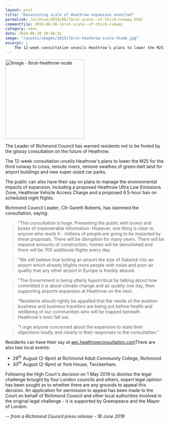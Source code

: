 ```yaml
---
layout: post
title: "Devastating scale of Heathrow expansion unveiled"
permalink: /archive/2019/06/lbrut-scale--of-third-runway.html
commentfile: 2019-06-20-lbrut-scale--of-third-runway
category: news
date: 2019-06-20 20:48:31
image: "/assets/images/2019/lbrut-heathrow-scale-thumb.jpg"
excerpt: |
    The 12-week consultation unveils Heathrow's plans to lower the M25 for the third runway to cross, reroute rivers, remove swathes of green-belt land for airport buildings and new super-sized car parks.
---
```

<a href="/assets/images/2019/lbrut-heathrow-scale.jpg" title="Click for a larger image"><img src="/assets/images/2019/lbrut-heathrow-scale-thumb.jpg" width="250" alt="Image - lbrut-heathrow-scale"  class="photo right"/></a>

The Leader of Richmond Council has warned residents not to be fooled by the glossy consultation on the future of Heathrow.

The 12-week consultation unveils Heathrow's plans to lower the M25 for the third runway to cross, reroute rivers, remove swathes of green-belt land for airport buildings and new super-sized car parks.

The public can also have their say on plans to manage the environmental impacts of expansion, including a proposed Heathrow Ultra Low Emissions Zone, Heathrow Vehicle Access Charge and a proposed 6.5-hour ban on scheduled night flights.

Richmond Council Leader, Cllr Gareth Roberts, has slammed the consultation, saying:

> "This consultation is huge. Presenting the public with boxes and boxes of impenetrable information. However, one thing is clear to anyone who reads it - millions of people are going to be impacted by these proposals. There will be disruption for many years. There will be massive amounts of construction, homes will be demolished and there will be 700 additional flights every day.

> "We still believe that bolting an airport the size of Gatwick into an airport which already blights more people with noise and poor air quality that any other airport in Europe is frankly absurd.

> "The Government is being utterly hypocritical by talking about how committed it is about climate change and air quality one day, then supporting airports expansion at Heathrow on the next.

> "Residents should rightly be appalled that the needs of the aviation business and business travellers are being put before health and wellbeing of our communities who will be trapped beneath Heathrow's toxic fall out.

> "I urge anyone concerned about the expansion to state their objections loudly and clearly in their responses to the consultation."

Residents can have their say at [aec.heathrowconsultation.com](https://aec.heathrowconsultation.com/)There are also two local events:

* 28<sup>th</sup> August (2-8pm) at Richmond Adult Community College, Richmond
* 30<sup>th</sup> August (2-8pm) at York House, Twickenham.

Following the High Court's decision on 1 May 2019 to dismiss the legal challenge brought by four London councils and others, expert legal opinion has been sought as to whether there are any grounds to appeal this decision. An application for permission to appeal has been made to the Court on behalf of Richmond Council and other local authorities involved in the original legal challenge - it is supported by Greenpeace and the Mayor of London.

<cite>-- from a Richmond Council press release - 18 June 2019</cite>
